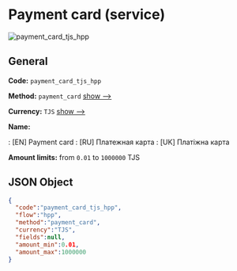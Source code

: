 
# Payment card (service) 
![payment_card_tjs_hpp](https://static.openfintech.io/payment_methods/payment_card_tjs_hpp/logo.svg?w=400&c=v0.59.26#w200)  

## General 
 
**Code:** `payment_card_tjs_hpp` 
 
**Method:** `payment_card` 
 [show -->](/payment-methods/payment_card/) 
 
**Currency:** `TJS` [show -->](/currencies/TJS/) 
 
**Name:** 
 
:	[EN] Payment card 
:	[RU] Платежная карта 
:	[UK] Платіжна карта 
 
**Amount limits:** from `0.01` to `1000000` TJS 

## JSON Object 

```json
{
  "code":"payment_card_tjs_hpp",
  "flow":"hpp",
  "method":"payment_card",
  "currency":"TJS",
  "fields":null,
  "amount_min":0.01,
  "amount_max":1000000
}
```  
